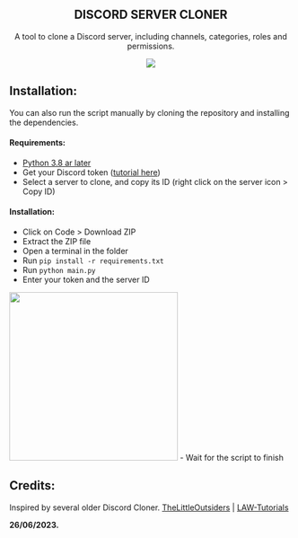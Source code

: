 <h2 align="center">DISCORD SERVER CLONER</h2>
<p align="center"> A tool to clone a Discord server, including channels, categories, roles and permissions.</p>
<p align="center">
<a href="https://discord.gg/cPKc5B6Gnv" alt="Dev Pro Tips Discussion & Support Server">
<img src="https://img.shields.io/discord/1009384971191988224?color=7289DA&labelColor=4a64bd&logo=discord&logoColor=white&style=for-the-badge"/></a>
</p>
</p>

## Installation:

You can also run the script manually by cloning the repository and installing the dependencies.


#### Requirements:
- [Python 3.8 ar later](https://www.python.org/downloads/)
- Get your Discord token ([tutorial here](https://www.youtube.com/watch?v=3qzpmTIQ-Gs))
- Select a server to clone, and copy its ID (right click on the server icon > Copy ID)


#### Installation:
- Click on Code > Download ZIP
- Extract the ZIP file
- Open a terminal in the folder
- Run `pip install -r requirements.txt`
- Run `python main.py`
- Enter your token and the server ID
<img width="300px" src="https://i.imgur.com/prK9yR4.png">
- Wait for the script to finish


## Credits:

Inspired by several older Discord Cloner.
[TheLittleOutsiders](https://rin4ever.xyz) | 
[LAW-Tutorials](https://www.youtube.com/watch?v=3qzpmTIQ-Gs)

**26/06/2023.**
